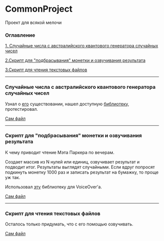 # CommonProject
Проект для всякой мелочи

### Оглавление
[1. Случайные числа с австралийского квантового генератора случайных чисел](https://github.com/PigraTestudo/CommonProject/blob/master/README.md#случайные-числа-с-австралийского-квантового-генератора-случайных-чисел)

[2.Скрипт для "подбрасывания" монетки и озвучивания результата](https://github.com/PigraTestudo/CommonProject/blob/master/README.md#скрипт-для-подбрасывания-монетки-и-озвучивания-результата)

[3.Скрипт для чтения текстовых файлов](https://github.com/PigraTestudo/CommonProject/blob/master/README.md#скрипт-для-чтения-текстовых-файлов)



---------------------------------------------------------------------------------------------------------------------------------
### Случайные числа с австралийского квантового генератора случайных чисел

Узнал о [его](https://qrng.anu.edu.au) существовании, нашел доступную [библиотеку](https://pypi.org/project/quantum-random), протестировал.

[Сам файл](ANUQuantumTest.py)

---------------------------------------------------------------------------------------------------------------------------------
### Скрипт для "подбрасывания" монетки и озвучивания результата

К чему приводит чтение Мэта Паркера по вечерам. 

Создает массив из N нулей или единиц, озвучивает результат и подводит итог. 
Результаты выглядят случайными. Если вдруг попросят подкинуть монетку 1000 раз и записать результат на бумажку, то проще уж так.

Использовал [эту](https://pypi.org/project/pyttsx3) библиотеку для VoiceOver'а.

[Сам файл](VoiceOverHeadsAndTales.py)

---------------------------------------------------------------------------------------------------------------------------------
### Скрипт для чтения текстовых файлов

Осталось только придумать, что с его помощью озвучивать.

[Сам файл](VoiceOverTextFiles.py)
